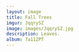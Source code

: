 ```yaml
---
layout: image
title: Fall Trees
imgur: JqqrySZ
image: images/JqqrySZ.jpg
description: Leaves.
album: 7a11ZPT
---
```


